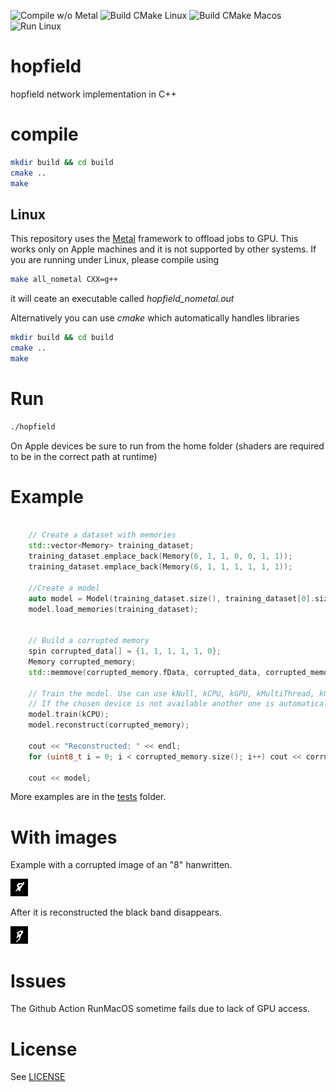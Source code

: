 ![Compile w/o Metal](https://github.com/fvalle1/hopfield/workflows/Compile%20w/o%20Metal/badge.svg)
![Build CMake Linux](https://github.com/fvalle1/hopfield/workflows/Build%20CMake/badge.svg?branch=main)
![Build CMake Macos](https://github.com/fvalle1/hopfield/workflows/Build%20CMake%20Macos/badge.svg)
![Run Linux](https://github.com/fvalle1/hopfield/workflows/Run%20Ubuntu/badge.svg)

# hopfield
hopfield network implementation in C++

# compile
```bash
mkdir build && cd build
cmake ..
make
```

## Linux
This repository uses the [Metal](https://developer.apple.com/metal/) framework to offload jobs to GPU. This works only on Apple machines and it is not supported by other systems. If you are running under Linux, please compile using
```bash
make all_nometal CXX=g++
```
it will ceate an executable called *hopfield_nometal.out*

Alternatively you can use *cmake* which automatically handles libraries

```bash
mkdir build && cd build
cmake ..
make
```

# Run
```bash
./hopfield
```

On Apple devices be sure to run from the home folder (shaders are required to be in the correct path at runtime)

# Example
```cpp

    // Create a dataset with memories
    std::vector<Memory> training_dataset;
    training_dataset.emplace_back(Memory(6, 1, 1, 0, 0, 1, 1));
    training_dataset.emplace_back(Memory(6, 1, 1, 1, 1, 1, 1));

    //Create a model
    auto model = Model(training_dataset.size(), training_dataset[0].size());
    model.load_memories(training_dataset);


    // Build a corrupted memory
    spin corrupted_data[] = {1, 1, 1, 1, 1, 0};
    Memory corrupted_memory;
    std::memmove(corrupted_memory.fData, corrupted_data, corrupted_memory.size_of());

    // Train the model. Use can use kNull, kCPU, kGPU, kMultiThread, kOMP
    // If the chosen device is not available another one is automatically picked up
    model.train(kCPU);
    model.reconstruct(corrupted_memory);

    cout << "Reconstructed: " << endl;
    for (uint8_t i = 0; i < corrupted_memory.size(); i++) cout << corrupted_memory.fData[i] << " ";

    cout << model;
```

More examples are in the [tests](tests/tests.h) folder.

# With images

Example with a corrupted image of an "8" hanwritten.

![corrupted image](corrupted.png)

After it is reconstructed the black band disappears.

![reconstructed image](reconstructed.png)

# Issues
The Github Action RunMacOS sometime fails due to lack of GPU access.

# License
See [LICENSE](LICENSE)
